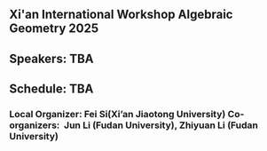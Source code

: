 ## Xi'an International Workshop Algebraic Geometry 2025


## Speakers: TBA


## Schedule: TBA


###    Local Organizer: Fei Si(Xi’an Jiaotong University)                         Co-organizers:  Jun Li (Fudan University), Zhiyuan Li (Fudan University)

